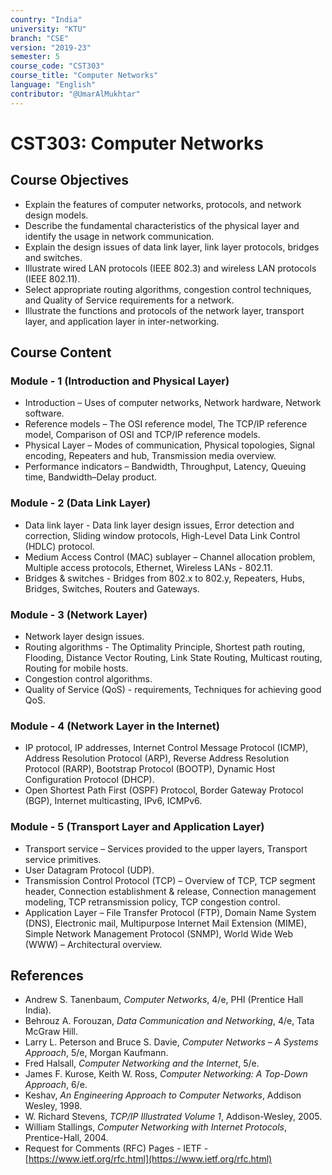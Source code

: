 ```yaml
---
country: "India"
university: "KTU"
branch: "CSE"
version: "2019-23"
semester: 5
course_code: "CST303"
course_title: "Computer Networks"
language: "English"
contributor: "@UmarAlMukhtar"
---
```


# CST303: Computer Networks

## Course Objectives
* Explain the features of computer networks, protocols, and network design models.
* Describe the fundamental characteristics of the physical layer and identify the usage in network communication.
* Explain the design issues of data link layer, link layer protocols, bridges and switches.
* Illustrate wired LAN protocols (IEEE 802.3) and wireless LAN protocols (IEEE 802.11).
* Select appropriate routing algorithms, congestion control techniques, and Quality of Service requirements for a network.
* Illustrate the functions and protocols of the network layer, transport layer, and application layer in inter-networking.

## Course Content
### Module - 1 (Introduction and Physical Layer)
* Introduction – Uses of computer networks, Network hardware, Network software.  
* Reference models – The OSI reference model, The TCP/IP reference model, Comparison of OSI and TCP/IP reference models.  
* Physical Layer – Modes of communication, Physical topologies, Signal encoding, Repeaters and hub, Transmission media overview.  
* Performance indicators – Bandwidth, Throughput, Latency, Queuing time, Bandwidth–Delay product.  

### Module - 2 (Data Link Layer)
* Data link layer - Data link layer design issues, Error detection and correction, Sliding window protocols, High-Level Data Link Control (HDLC) protocol.  
* Medium Access Control (MAC) sublayer – Channel allocation problem, Multiple access protocols, Ethernet, Wireless LANs - 802.11.  
* Bridges & switches - Bridges from 802.x to 802.y, Repeaters, Hubs, Bridges, Switches, Routers and Gateways.  

### Module - 3 (Network Layer)
* Network layer design issues.  
* Routing algorithms - The Optimality Principle, Shortest path routing, Flooding, Distance Vector Routing, Link State Routing, Multicast routing, Routing for mobile hosts.  
* Congestion control algorithms.  
* Quality of Service (QoS) - requirements, Techniques for achieving good QoS.  

### Module - 4 (Network Layer in the Internet)
* IP protocol, IP addresses, Internet Control Message Protocol (ICMP), Address Resolution Protocol (ARP), Reverse Address Resolution Protocol (RARP), Bootstrap Protocol (BOOTP), Dynamic Host Configuration Protocol (DHCP).  
* Open Shortest Path First (OSPF) Protocol, Border Gateway Protocol (BGP), Internet multicasting, IPv6, ICMPv6.  

### Module - 5 (Transport Layer and Application Layer)
* Transport service – Services provided to the upper layers, Transport service primitives.  
* User Datagram Protocol (UDP).  
* Transmission Control Protocol (TCP) – Overview of TCP, TCP segment header, Connection establishment & release, Connection management modeling, TCP retransmission policy, TCP congestion control.  
* Application Layer – File Transfer Protocol (FTP), Domain Name System (DNS), Electronic mail, Multipurpose Internet Mail Extension (MIME), Simple Network Management Protocol (SNMP), World Wide Web (WWW) – Architectural overview.  

## References
* Andrew S. Tanenbaum, *Computer Networks*, 4/e, PHI (Prentice Hall India).
* Behrouz A. Forouzan, *Data Communication and Networking*, 4/e, Tata McGraw Hill.
* Larry L. Peterson and Bruce S. Davie, *Computer Networks – A Systems Approach*, 5/e, Morgan Kaufmann.
* Fred Halsall, *Computer Networking and the Internet*, 5/e.
* James F. Kurose, Keith W. Ross, *Computer Networking: A Top-Down Approach*, 6/e.
* Keshav, *An Engineering Approach to Computer Networks*, Addison Wesley, 1998.
* W. Richard Stevens, *TCP/IP Illustrated Volume 1*, Addison-Wesley, 2005.
* William Stallings, *Computer Networking with Internet Protocols*, Prentice-Hall, 2004.
* Request for Comments (RFC) Pages - IETF - [https://www.ietf.org/rfc.html](https://www.ietf.org/rfc.html)
